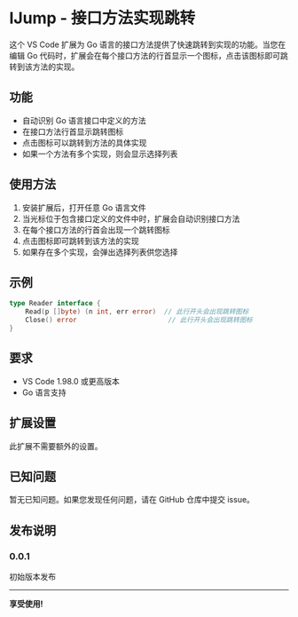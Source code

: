 # IJump - 接口方法实现跳转

这个 VS Code 扩展为 Go 语言的接口方法提供了快速跳转到实现的功能。当您在编辑 Go 代码时，扩展会在每个接口方法的行首显示一个图标，点击该图标即可跳转到该方法的实现。

## 功能

- 自动识别 Go 语言接口中定义的方法
- 在接口方法行首显示跳转图标
- 点击图标可以跳转到方法的具体实现
- 如果一个方法有多个实现，则会显示选择列表

## 使用方法

1. 安装扩展后，打开任意 Go 语言文件
2. 当光标位于包含接口定义的文件中时，扩展会自动识别接口方法
3. 在每个接口方法的行首会出现一个跳转图标
4. 点击图标即可跳转到该方法的实现
5. 如果存在多个实现，会弹出选择列表供您选择

## 示例

```go
type Reader interface {
    Read(p []byte) (n int, err error)  // 此行开头会出现跳转图标
    Close() error                       // 此行开头会出现跳转图标
}
```

## 要求

- VS Code 1.98.0 或更高版本
- Go 语言支持

## 扩展设置

此扩展不需要额外的设置。

## 已知问题

暂无已知问题。如果您发现任何问题，请在 GitHub 仓库中提交 issue。

## 发布说明

### 0.0.1

初始版本发布

---

**享受使用!**

